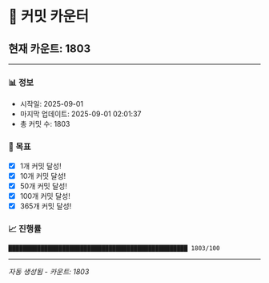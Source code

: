 # 🔢 커밋 카운터

## 현재 카운트: 1803

---

### 📊 정보
- 시작일: 2025-09-01
- 마지막 업데이트: 2025-09-01 02:01:37
- 총 커밋 수: 1803

### 🎯 목표
- [x] 1개 커밋 달성!
- [x] 10개 커밋 달성!
- [x] 50개 커밋 달성!
- [x] 100개 커밋 달성!
- [x] 365개 커밋 달성!

### 📈 진행률
```
██████████████████████████████████████████████████ 1803/100
```

---
*자동 생성됨 - 카운트: 1803*
